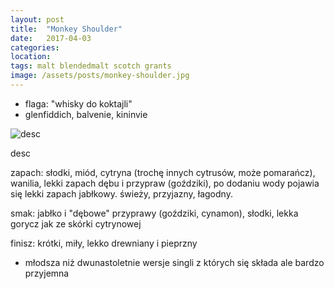 ```yaml
---
layout: post
title:  "Monkey Shoulder"
date:   2017-04-03
categories: 
location: 
tags: malt blendedmalt scotch grants
image: /assets/posts/monkey-shoulder.jpg
---
```


* flaga: "whisky do koktajli"
* glenfiddich, balvenie, kininvie


<div class="post-image">
    <img src="{{ page.image }}" alt="desc" />
    <p class="post-image-caption">desc</p>
</div>

zapach: słodki, miód, cytryna (trochę innych cytrusów, może pomarańcz), wanilia, lekki zapach dębu i przypraw (goździki), po dodaniu wody pojawia się lekki zapach jabłkowy. świeży, przyjazny, łagodny.

smak: jabłko i "dębowe" przyprawy (goździki, cynamon), słodki, lekka gorycz jak ze skórki cytrynowej

finisz: krótki, miły, lekko drewniany i pieprzny


* młodsza niż dwunastoletnie wersje singli z których się składa ale bardzo przyjemna
